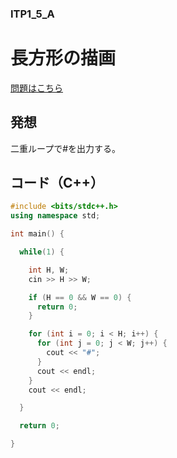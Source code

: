 ### ITP1_5_A

# 長方形の描画

  [問題はこちら](https://onlinejudge.u-aizu.ac.jp/courses/lesson/2/ITP1/5/ITP1_5_A)


## 発想

  二重ループで#を出力する。


## コード（C++）

```cpp
#include <bits/stdc++.h>
using namespace std;

int main() {

  while(1) {

    int H, W;
    cin >> H >> W;

    if (H == 0 && W == 0) {
      return 0;
    }

    for (int i = 0; i < H; i++) {
      for (int j = 0; j < W; j++) {
        cout << "#";
      }
      cout << endl;
    }
    cout << endl;

  }

  return 0;

}
```
